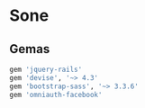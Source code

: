 # Sone

## Gemas
```ruby
gem 'jquery-rails'
gem 'devise', '~> 4.3'
gem 'bootstrap-sass', '~> 3.3.6'
gem 'omniauth-facebook'
```

